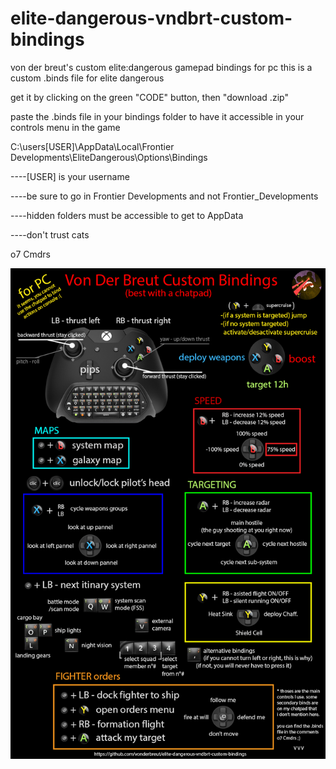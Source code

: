 # elite-dangerous-vndbrt-custom-bindings
von der breut's custom elite:dangerous gamepad bindings for pc
this is a custom .binds file for elite dangerous


get it by clicking on the green "CODE" button, then "download .zip"


paste the .binds file in your bindings folder to have it accessible in your controls menu in the game

C:\users\[USER]\AppData\Local\Frontier Developments\EliteDangerous\Options\Bindings

----[USER] is your username

----be sure to go in Frontier Developments and not Frontier_Developments

----hidden folders must be accessible to get to AppData

----don't trust cats

o7 Cmdrs

![cutom_explaination](https://raw.githubusercontent.com/vonderbreut/elite-dangerous-vndbrt-custom-bindings/main/Xbox%20Gamepad%20Elite%20v.4.jpg)
